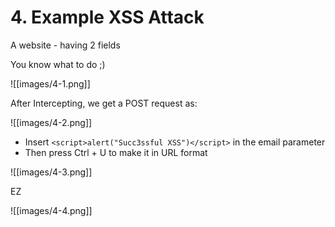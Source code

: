 # 4. Example XSS Attack

A website - having 2 fields

You know what to do ;)

![[images/4-1.png]]

After Intercepting, we get a POST request as:

![[images/4-2.png]]

- Insert `<script>alert("Succ3ssful XSS")</script>` in the email parameter
- Then press Ctrl + U to make it in URL format

![[images/4-3.png]]

EZ

![[images/4-4.png]]

